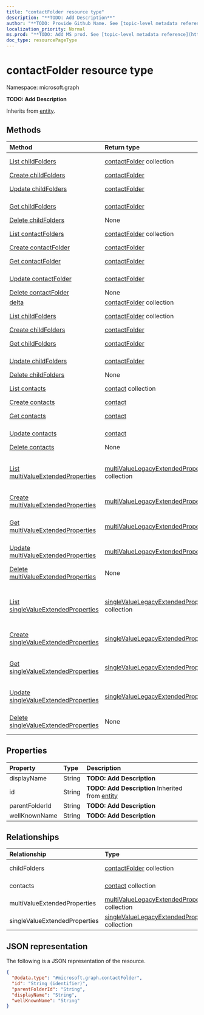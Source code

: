 ```yaml
---
title: "contactFolder resource type"
description: "**TODO: Add Description**"
author: "**TODO: Provide Github Name. See [topic-level metadata reference](https://msgo.azurewebsites.net/add/document/guidelines/metadata.html#topic-level-metadata)**"
localization_priority: Normal
ms.prod: "**TODO: Add MS prod. See [topic-level metadata reference](https://msgo.azurewebsites.net/add/document/guidelines/metadata.html#topic-level-metadata)**"
doc_type: resourcePageType
---
```


# contactFolder resource type

Namespace: microsoft.graph

**TODO: Add Description**


Inherits from [entity](../resources/entity.md).

## Methods
|Method|Return type|Description|
|:---|:---|:---|
|[List childFolders](../api/contactfolder-list-childfolders.md)|[contactFolder](../resources/contactfolder.md) collection|Get the contactFolders from the childFolders navigation property.|
|[Create childFolders](../api/contactfolder-post-childfolders.md)|[contactFolder](../resources/contactfolder.md)|Create a new childFolders object.|
|[Update childFolders](../api/contactfolder-update-childfolders.md)|[contactFolder](../resources/contactfolder.md)|Update the properties of a childFolders object.|
|[Get childFolders](../api/contactfolder-get-contactfolder.md)|[contactFolder](../resources/contactfolder.md)|Read the properties and relationships of a [contactFolder](../resources/contactfolder.md) object.|
|[Delete childFolders](../api/contactfolder-delete-childfolders.md)|None|Delete a [contactFolder](../resources/contactfolder.md) object.|
|[List contactFolders](../api/contactfolder-list.md)|[contactFolder](../resources/contactfolder.md) collection|Get a list of the [contactFolder](../resources/contactfolder.md) objects and their properties.|
|[Create contactFolder](../api/contactfolder-create.md)|[contactFolder](../resources/contactfolder.md)|Create a new [contactFolder](../resources/contactfolder.md) object.|
|[Get contactFolder](../api/contactfolder-get.md)|[contactFolder](../resources/contactfolder.md)|Read the properties and relationships of a [contactFolder](../resources/contactfolder.md) object.|
|[Update contactFolder](../api/contactfolder-update.md)|[contactFolder](../resources/contactfolder.md)|Update the properties of a [contactFolder](../resources/contactfolder.md) object.|
|[Delete contactFolder](../api/contactfolder-delete.md)|None|Deletes a [contactFolder](../resources/contactfolder.md) object.|
|[delta](../api/contactfolder-delta.md)|[contactFolder](../resources/contactfolder.md) collection|**TODO: Add Description**|
|[List childFolders](../api/contactfolder-list-childfolders.md)|[contactFolder](../resources/contactfolder.md) collection|Get the contactFolders from the childFolders navigation property.|
|[Create childFolders](../api/contactfolder-post-childfolders.md)|[contactFolder](../resources/contactfolder.md)|Create a new childFolders object.|
|[Get childFolders](../api/contactfolder-get-contactfolder.md)|[contactFolder](../resources/contactfolder.md)|Read the properties and relationships of a [contactFolder](../resources/contactfolder.md) object.|
|[Update childFolders](../api/contactfolder-update-childfolders.md)|[contactFolder](../resources/contactfolder.md)|Update the properties of a childFolders object.|
|[Delete childFolders](../api/contactfolder-delete-childfolders.md)|None|Delete a [contactFolder](../resources/contactfolder.md) object.|
|[List contacts](../api/contactfolder-list-contacts.md)|[contact](../resources/contact.md) collection|Get the contacts from the contacts navigation property.|
|[Create contacts](../api/contactfolder-post-contacts.md)|[contact](../resources/contact.md)|Create a new contacts object.|
|[Get contacts](../api/contactfolder-get-contact.md)|[contact](../resources/contact.md)|Read the properties and relationships of a [contact](../resources/contact.md) object.|
|[Update contacts](../api/contactfolder-update-contacts.md)|[contact](../resources/contact.md)|Update the properties of a contacts object.|
|[Delete contacts](../api/contactfolder-delete-contacts.md)|None|Delete a [contact](../resources/contact.md) object.|
|[List multiValueExtendedProperties](../api/contactfolder-list-multivalueextendedproperties.md)|[multiValueLegacyExtendedProperty](../resources/multivaluelegacyextendedproperty.md) collection|Get the multiValueLegacyExtendedProperties from the multiValueExtendedProperties navigation property.|
|[Create multiValueExtendedProperties](../api/contactfolder-post-multivalueextendedproperties.md)|[multiValueLegacyExtendedProperty](../resources/multivaluelegacyextendedproperty.md)|Create a new multiValueExtendedProperties object.|
|[Get multiValueExtendedProperties](../api/contactfolder-get-multivaluelegacyextendedproperty.md)|[multiValueLegacyExtendedProperty](../resources/multivaluelegacyextendedproperty.md)|Read the properties and relationships of a [multiValueLegacyExtendedProperty](../resources/multivaluelegacyextendedproperty.md) object.|
|[Update multiValueExtendedProperties](../api/contactfolder-update-multivalueextendedproperties.md)|[multiValueLegacyExtendedProperty](../resources/multivaluelegacyextendedproperty.md)|Update the properties of a multiValueExtendedProperties object.|
|[Delete multiValueExtendedProperties](../api/contactfolder-delete-multivalueextendedproperties.md)|None|Delete a [multiValueLegacyExtendedProperty](../resources/multivaluelegacyextendedproperty.md) object.|
|[List singleValueExtendedProperties](../api/contactfolder-list-singlevalueextendedproperties.md)|[singleValueLegacyExtendedProperty](../resources/singlevaluelegacyextendedproperty.md) collection|Get the singleValueLegacyExtendedProperties from the singleValueExtendedProperties navigation property.|
|[Create singleValueExtendedProperties](../api/contactfolder-post-singlevalueextendedproperties.md)|[singleValueLegacyExtendedProperty](../resources/singlevaluelegacyextendedproperty.md)|Create a new singleValueExtendedProperties object.|
|[Get singleValueExtendedProperties](../api/contactfolder-get-singlevaluelegacyextendedproperty.md)|[singleValueLegacyExtendedProperty](../resources/singlevaluelegacyextendedproperty.md)|Read the properties and relationships of a [singleValueLegacyExtendedProperty](../resources/singlevaluelegacyextendedproperty.md) object.|
|[Update singleValueExtendedProperties](../api/contactfolder-update-singlevalueextendedproperties.md)|[singleValueLegacyExtendedProperty](../resources/singlevaluelegacyextendedproperty.md)|Update the properties of a singleValueExtendedProperties object.|
|[Delete singleValueExtendedProperties](../api/contactfolder-delete-singlevalueextendedproperties.md)|None|Delete a [singleValueLegacyExtendedProperty](../resources/singlevaluelegacyextendedproperty.md) object.|

## Properties
|Property|Type|Description|
|:---|:---|:---|
|displayName|String|**TODO: Add Description**|
|id|String|**TODO: Add Description** Inherited from [entity](../resources/entity.md)|
|parentFolderId|String|**TODO: Add Description**|
|wellKnownName|String|**TODO: Add Description**|

## Relationships
|Relationship|Type|Description|
|:---|:---|:---|
|childFolders|[contactFolder](../resources/contactfolder.md) collection|**TODO: Add Description**|
|contacts|[contact](../resources/contact.md) collection|**TODO: Add Description**|
|multiValueExtendedProperties|[multiValueLegacyExtendedProperty](../resources/multivaluelegacyextendedproperty.md) collection|**TODO: Add Description**|
|singleValueExtendedProperties|[singleValueLegacyExtendedProperty](../resources/singlevaluelegacyextendedproperty.md) collection|**TODO: Add Description**|

## JSON representation
The following is a JSON representation of the resource.
<!-- {
  "blockType": "resource",
  "keyProperty": "id",
  "@odata.type": "microsoft.graph.contactFolder",
  "baseType": "microsoft.graph.entity",
  "openType": false
}
-->
``` json
{
  "@odata.type": "#microsoft.graph.contactFolder",
  "id": "String (identifier)",
  "parentFolderId": "String",
  "displayName": "String",
  "wellKnownName": "String"
}
```

